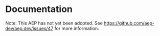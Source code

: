 # Documentation

Note: This AEP has not yet been adopted.  See https://github.com/aep-dev/aep.dev/issues/47 for more information.
